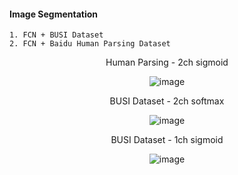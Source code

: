 #### Image Segmentation 

    1. FCN + BUSI Dataset
    2. FCN + Baidu Human Parsing Dataset

<div align=Center>
    
Human Parsing - 2ch sigmoid
    
![image](https://user-images.githubusercontent.com/59076451/130016299-604180d0-9926-4f7a-9e82-65d6dd49225d.png)

BUSI Dataset - 2ch softmax
    
![image](https://user-images.githubusercontent.com/59076451/130358077-dcd75094-4ef1-46b6-b32e-da79b28e380e.png)
    
BUSI Dataset - 1ch sigmoid
    
![image](https://user-images.githubusercontent.com/59076451/130566612-aa41c3dc-8cff-4396-b385-5ff9492467a0.png)
    
</div>    
